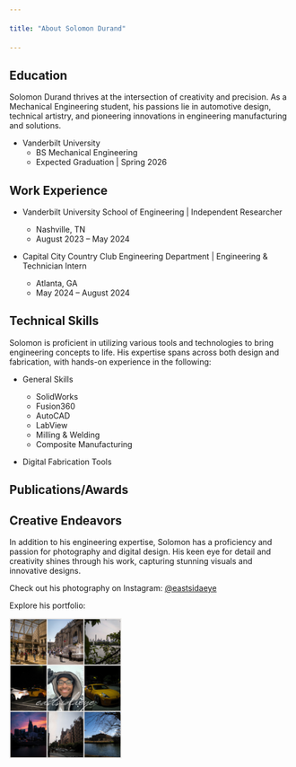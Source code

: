 ```yaml
---

title: "About Solomon Durand"

---
```


## Education

Solomon Durand thrives at the intersection of creativity and precision. As a Mechanical Engineering student, his passions lie in automotive design, technical artistry, and pioneering innovations in engineering manufacturing and solutions. 

* Vanderbilt University
  * BS Mechanical Engineering
   * Expected Graduation | Spring 2026
 
## Work Experience

* Vanderbilt University School of Engineering | Independent Researcher
  * Nashville, TN
  * August 2023 – May 2024

* Capital City Country Club Engineering Department | Engineering & Technician Intern
  * Atlanta, GA
  * May 2024 – August 2024 

## Technical Skills

Solomon is proficient in utilizing various tools and technologies to bring engineering concepts to life. His expertise spans across both design and fabrication, with hands-on experience in the following:

* General Skills
  * SolidWorks
  * Fusion360
  * AutoCAD
  * LabView
  * Milling & Welding
  * Composite Manufacturing

* Digital Fabrication Tools

## Publications/Awards

## Creative Endeavors 

In addition to his engineering expertise, Solomon has a proficiency and passion for photography and digital design. His keen eye for detail and creativity shines through his work, capturing stunning visuals and innovative designs.

Check out his photography on Instagram: [@eastsidaeye](https://www.instagram.com/eastsidaeye/)

Explore his portfolio:

<img src="/assets/img/CreativeEndeavorsFlyer.png" alt="eastsidaye visual" style="width:200px;"/>
